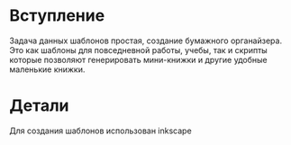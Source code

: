 # Вступление #
Задача данных шаблонов простая, создание бумажного органайзера.
Это как шаблоны для повседневной работы, учебы, так и скрипты которые позволяют генерировать мини-книжки и другие удобные маленькие книжки.



# Детали #

Для создания шаблонов использован inkscape